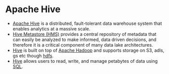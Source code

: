 # Apache Hive
- [Apache Hive](https://hive.apache.org/) is a distributed, fault-tolerant data warehouse system that enables analytics at a massive scale. 
- [Hive Metastore (HMS)]() provides a central repository of metadata that can easily be analyzed to make informed, data driven decisions, and therefore it is a critical component of many data lake architectures. 
- [Hive]() is built on top of [Apache Hadoop](../ApacheHadoop/Readme.md) and supports storage on S3, adls, gs etc though [hdfs](../../11_FileStorageServicesHDFS/ApacheHDFS.md). 
- [Hive]() allows users to read, write, and manage petabytes of data using [SQL]().